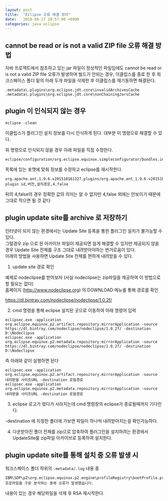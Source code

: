 ```yaml
---
layout: post
title:  "Eclipse 오류 해결 정리"
date:   2018-06-27 20:57:00 +0900
categories: java eclipse
---
```


## cannot be read or is not a valid ZIP file 오류 해결 방법

자바 프로젝트에서 참조하고 있는 jar 파일이 정상적인 파일임에도 cannot be read or is not a valid ZIP file 오류가 발생하며 빌드가 안되는 경우, 이클립스를 종료 한 후 워크스페이스 폴더 밑의 아래 두개 파일을 삭제한 후 이클립스를 재기동하면 해결된다.

```
.metadata\.plugins\org.eclipse.jdt.core\invalidArchivesCache  
.metadata\.plugins\org.eclipse.jdt.core\nonChainingJarsCache
```

## plugin 이 인식되지 않는 경우

```
eclipse -clean
```

이클립스가 플러그인 설치 정보를 다시 인식하게 된다. 대부분 이 명령으로 해결할 수 있다.

위 명령으로 인식되지 않을 경우 아래 파일을 직접 수정한다.

```
eclipse/configuration/org.eclipse.equinox.simpleconfigurator/bundles.info
```

목록에 있는 포맷에 맞춰 정보를 수정하고 eclipse를 재시작한다.

```
org.apache.ant,1.9.6.v201510161327,plugins/org.apache.ant_1.9.6.v201510161327/,4,false  
plugin id,버전,설치경로,4,false
```

뒤의 4,false의 경우 정확한 값의 의미는 알 수 없지만 4,false 외에는 안보이기 때문에 그대로 적으면 될 것 같다

## plugin update site를 archive 로 저장하기

인터넷이 되지 않는 환경에서는 Update Site 등록을 통한 플러그인 설치가 불가능할 수 있다.  
그럴경우 zip 으로 된 아카이브 파일이 제공되면 쉽게 해결할 수 있지만 제공되지 않을 경우 Update Site 전체를 구조 그대로 내려받아야하는 번거로움이 있다.  
아래의 방법을 사용하면 Update Site 전체를 편하게 내려받을 수 있다.

1. update site 경로 확인

예제로 nodeclipse를 받아보자 (사실 nodeclipse는 zip파일을 제공하여 이 방법으로 할 필요는 없다)  
홈페이지 (http://www.nodeclipse.org) 의 DOWNLOAD 메뉴를 통해 경로를 확인

https://dl.bintray.com/nodeclipse/nodeclipse/1.0.2f/

2. cmd 명령을 통해 eclipse 설치된 곳으로 이동하여 아래 명령어 입력

```
eclipsec.exe -application org.eclipse.equinox.p2.artifact.repository.mirrorApplication -source https://dl.bintray.com/nodeclipse/nodeclipse/1.0.2f/ -destination D:\Nodeclipse
eclipsec.exe -application org.eclipse.equinox.p2.metadata.repository.mirrorApplication -source https://dl.bintray.com/nodeclipse/nodeclipse/1.0.2f/ -destination D:\Nodeclipse
```

즉 아래와 같이 실행하면 된다

```
eclipsec.exe -application org.eclipse.equinox.p2.artifact.repository.mirrorApplication -source 내려받을 사이트URL -destination 로컬경로
eclipsec.exe -application org.eclipse.equinox.p2.metadata.repository.mirrorApplication -source 내려받을 사이트URL -destination 로컬경로
```

3. eclipse 로고가 떴다가 사라지는데 cmd 명령창의 eclipse가 종료될때까지 기다린다.

-destination 에 지정한 폴더에 가보면 파일이 하나씩 내려받아지는걸 확인가능하다.

4. 다운받아진 폴더 전체를 zip으로 압축하여 플러그인을 설치하려는 환경에서 UpdateSite를 zip파일 아카이브로 등록하여 설치한다.

## plugin update site를 통해 설치 중 오류 발생 시

워크스페이스 폴더 하위의 `.metadata/.log` 내용 중

    IBM\SDP\p2\org.eclipse.equinox.p2.engine\profileRegistry\bootProfile.profile\xxxx.profile.gz 프로파일을 구문 분석하는 중에 오류가 발생했습니다.

내용이 있는 경우 해당파일을 삭제 후 RSA 재시작한다.

